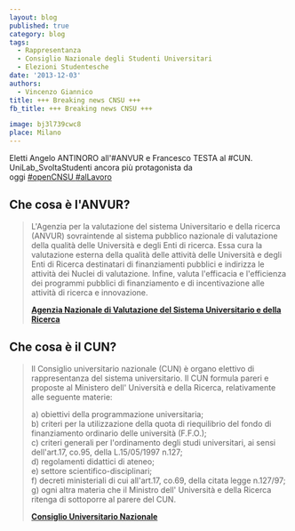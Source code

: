 ```yaml
---
layout: blog
published: true
category: blog
tags:
  - Rappresentanza
  - Consiglio Nazionale degli Studenti Universitari
  - Elezioni Studentesche
date: '2013-12-03'
authors:
  - Vincenzo Giannico
title: +++ Breaking news CNSU +++
fb_title: +++ Breaking news CNSU +++

image: bj3l739cwc8
place: Milano
---
```


Eletti Angelo ANTINORO all'#ANVUR e Francesco TESTA al #CUN. UniLab_SvoltaStudenti ancora più protagonista da oggi [#openCNSU ](https://www.facebook.com/hashtag/opencnsu)[#alLavoro](https://www.facebook.com/hashtag/allavoro)

Che cosa è l'ANVUR?
-------------------

> L'Agenzia per la valutazione del sistema Universitario e della ricerca (ANVUR) sovraintende al sistema pubblico nazionale di valutazione della qualità delle Università e degli Enti di ricerca. Essa cura la valutazione esterna della qualità delle attività delle Università e degli Enti di Ricerca destinatari di finanziamenti pubblici e indirizza le attività dei Nuclei di valutazione. Infine, valuta l'efficacia e l'efficienza dei programmi pubblici di finanziamento e di incentivazione alle attività di ricerca e innovazione.
> 
> **[Agenzia Nazionale di Valutazione del Sistema Universitario e della Ricerca﻿](http://www.anvur.org/)**  

Che cosa è il CUN?
------------------

> Il Consiglio universitario nazionale (CUN) è organo elettivo di rappresentanza del sistema universitario. Il CUN formula pareri e proposte al Ministero dell' Università e della Ricerca, relativamente alle seguente materie:  
>   
> a) obiettivi della programmazione universitaria;  
> b) criteri per la utilizzazione della quota di riequilibrio del fondo di finanziamento ordinario delle università (F.F.O.);  
> c) criteri generali per l'ordinamento degli studi universitari, ai sensi dell'art.17, co.95, della L.15/05/1997 n.127;  
> d) regolamenti didattici di ateneo;  
> e) settore scientifico-disciplinari;  
> f) decreti ministeriali di cui all'art.17, co.69, della citata legge n.127/97;  
> g) ogni altra materia che il Ministro dell' Università e della Ricerca ritenga di sottoporre al parere del CUN.
> 
> **[Consiglio Universitario Nazionale](http://www.cun.it/)**
